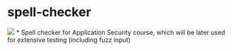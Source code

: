 # spell-checker
<img src="https://travis-ci.org/yzhang0927/spell-checker.svg?branch=master" />
* Spell checker for Application Security course, which will be later used for extensive testing (including fuzz input)

